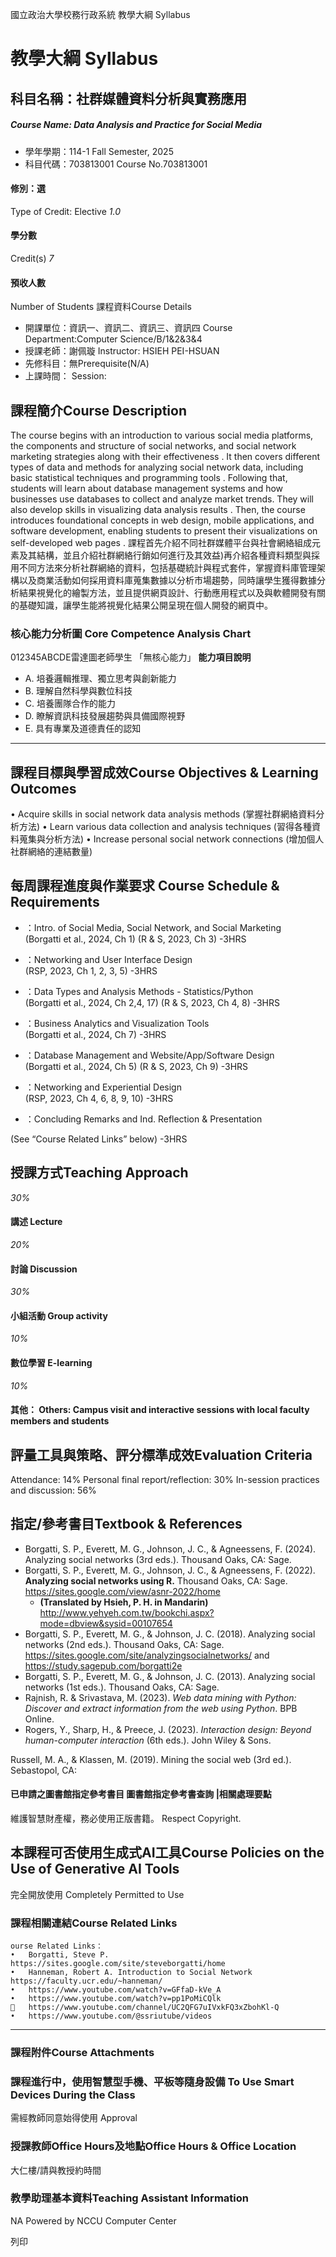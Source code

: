 國立政治大學校務行政系統 教學大綱 Syllabus
# 教學大綱 Syllabus
##  科目名稱：社群媒體資料分析與實務應用
#####  Course Name: Data Analysis and Practice for Social Media
  * 學年學期：114-1 Fall Semester, 2025 
  * 科目代碼：703813001 Course No.703813001


#### 修別：選
Type of Credit: Elective 
_1.0_
#### 學分數
Credit(s)
_7_
#### 預收人數
Number of Students
課程資料Course Details
  * 開課單位：資訊一、資訊二、資訊三、資訊四 Course Department:Computer Science/B/1&2&3&4 
  * 授課老師：謝佩璇 Instructor: HSIEH PEI-HSUAN 
  * 先修科目：無Prerequisite(N/A)
  * 上課時間： Session: 


##  課程簡介Course Description
The course begins with an introduction to various social media platforms, the components and structure of social networks, and social network marketing strategies along with their effectiveness . It then covers different types of data and methods for analyzing social network data, including basic statistical techniques and programming tools . Following that, students will learn about database management systems and how businesses use databases to collect and analyze market trends. They will also develop skills in visualizing data analysis results . Then, the course introduces foundational concepts in web design, mobile applications, and software development, enabling students to present their visualizations on self-developed web pages . 
課程首先介紹不同社群媒體平台與社會網絡組成元素及其結構，並且介紹社群網絡行銷如何進行及其效益)再介紹各種資料類型與採用不同方法來分析社群網絡的資料，包括基礎統計與程式套件，掌握資料庫管理架構以及商業活動如何採用資料庫蒐集數據以分析市場趨勢，同時讓學生獲得數據分析結果視覺化的繪製方法，並且提供網頁設計、行動應用程式以及與軟體開發有關的基礎知識，讓學生能將視覺化結果公開呈現在個人開發的網頁中。
###  核心能力分析圖 Core Competence Analysis Chart
012345ABCDE雷達圖老師學生
「無核心能力」 
**能力項目說明**
  * A. 培養邏輯推理、獨立思考與創新能力
  * B. 理解自然科學與數位科技
  * C. 培養團隊合作的能力
  * D. 瞭解資訊科技發展趨勢與具備國際視野
  * E. 具有專業及道德責任的認知


* * *
##  課程目標與學習成效Course Objectives & Learning Outcomes 
• Acquire skills in social network data analysis methods (掌握社群網絡資料分析方法)
• Learn various data collection and analysis techniques (習得各種資料蒐集與分析方法)
• Increase personal social network connections (增加個人社群網絡的連結數量)
##  每周課程進度與作業要求 Course Schedule & Requirements
  * ：Intro. of Social Media, Social Network, and Social Marketing  
(Borgatti et al., 2024, Ch 1) (R & S, 2023, Ch 3) -3HRS


  * ：Networking and User Interface Design  
(RSP, 2023, Ch 1, 2, 3, 5) -3HRS
  * ：Data Types and Analysis Methods - Statistics/Python  
(Borgatti et al., 2024, Ch 2,4, 17) (R & S, 2023, Ch 4, 8) -3HRS
  * ：Business Analytics and Visualization Tools  
(Borgatti et al., 2024, Ch 7) -3HRS
  * ：Database Management and Website/App/Software Design  
(Borgatti et al., 2024, Ch 5) (R & S, 2023, Ch 9) -3HRS
  * ：Networking and Experiential Design  
(RSP, 2023, Ch 4, 6, 8, 9, 10) -3HRS
  * ：Concluding Remarks and Ind. Reflection & Presentation 


(See “Course Related Links” below) -3HRS
##  授課方式Teaching Approach
_30%_
####  講述 Lecture
_20%_
####  討論 Discussion
_30%_
####  小組活動 Group activity
_10%_
####  數位學習 E-learning
_10%_
####  其他： Others: Campus visit and interactive sessions with local faculty members and students 
##  評量工具與策略、評分標準成效Evaluation Criteria
Attendance: 14%
Personal final report/reflection: 30%
In-session practices and discussion: 56%
##  指定/參考書目Textbook & References
  * Borgatti, S. P., Everett, M. G., Johnson, J. C., & Agneessens, F. (2024). Analyzing social networks (3rd eds.). Thousand Oaks, CA: Sage.
  * Borgatti, S. P., Everett, M. G., Johnson, J. C., & Agneessens, F. (2022). **Analyzing social networks using R.** Thousand Oaks, CA: Sage. https://sites.google.com/view/asnr-2022/home
    * **(Translated by Hsieh, P. H. in Mandarin)**  
http://www.yehyeh.com.tw/bookchi.aspx?mode=dbview&sysid=00107654
  * Borgatti, S. P., Everett, M. G., & Johnson, J. C. (2018). Analyzing social networks (2nd eds.). Thousand Oaks, CA: Sage.   
https://sites.google.com/site/analyzingsocialnetworks/ and https://study.sagepub.com/borgatti2e 
  * Borgatti, S. P., Everett, M. G., & Johnson, J. C. (2013). Analyzing social networks (1st eds.). Thousand Oaks, CA: Sage.
  * Rajnish, R. & Srivastava, M. (2023). _Web data mining with Python: Discover and extract information from the web using Python_. BPB Online.
  * Rogers, Y., Sharp, H., & Preece, J. (2023). _Interaction design: Beyond human-computer interaction_ (6th eds.). John Wiley & Sons.


Russell, M. A., & Klassen, M. (2019). Mining the social web (3rd ed.). Sebastopol, CA: 
####  已申請之圖書館指定參考書目  圖書館指定參考書查詢 |相關處理要點
維護智慧財產權，務必使用正版書籍。 Respect Copyright.
##  本課程可否使用生成式AI工具Course Policies on the Use of Generative AI Tools
完全開放使用 Completely Permitted to Use
###  課程相關連結Course Related Links
```
ourse Related Links：
•	Borgatti, Steve P. https://sites.google.com/site/steveborgatti/home 
•	Hanneman, Robert A. Introduction to Social Network https://faculty.ucr.edu/~hanneman/ 
•	https://www.youtube.com/watch?v=GFfaD-kVe_A 
•	https://www.youtube.com/watch?v=pp1PoMiCQlk 
	https://www.youtube.com/channel/UC2QFG7uIVxkFQ3xZbohKl-Q 
•	https://www.youtube.com/@ssriutube/videos

```

* * *
###  課程附件Course Attachments
###  課程進行中，使用智慧型手機、平板等隨身設備 To Use Smart Devices During the Class
需經教師同意始得使用  Approval
###  授課教師Office Hours及地點Office Hours & Office Location
大仁樓/請與教授約時間
###  教學助理基本資料Teaching Assistant Information
NA
Powered by NCCU Computer Center
  
列印
